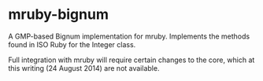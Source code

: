 mruby-bignum
============

A GMP-based Bignum implementation for mruby.  Implements the methods found in ISO Ruby for the Integer class.

Full integration with mruby will require certain changes to the core, which at this writing (24 August 2014) are not available.
